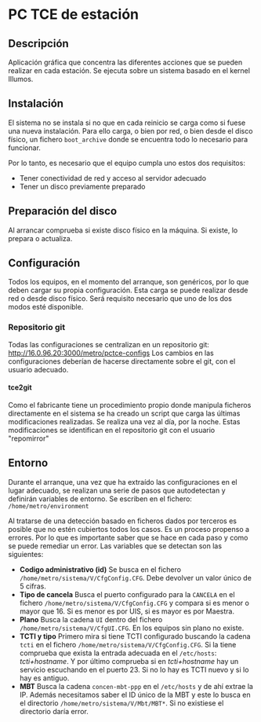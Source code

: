 # PC TCE de estación
## Descripción
Aplicación gráfica que concentra las diferentes acciones que se pueden realizar en cada estación. Se ejecuta sobre un sistema basado en el kernel Illumos.

## Instalación
El sistema no se instala si no que en cada reinicio se carga como si fuese una nueva instalación. Para ello carga, o bien por red, o bien desde el disco físico, un fichero `boot_archive` donde se encuentra todo lo necesario para funcionar.

Por lo tanto, es necesario que el equipo cumpla uno estos dos requisitos: 
* Tener conectividad de red y acceso al servidor adecuado
* Tener un disco previamente preparado

## Preparación del disco
Al arrancar comprueba si existe disco físico en la máquina. Si existe, lo prepara o actualiza.

## Configuración
Todos los equipos, en el momento del arranque, son genéricos, por lo que  deben cargar su propia configuración. Esta carga se puede realizar desde red o desde disco físico. Será requisito necesario que uno de los dos modos esté disponible.

### Repositorio git
Todas las configuraciones se centralizan en un repositorio git:
http://16.0.96.20:3000/metro/pctce-configs
Los cambios en las configuraciones deberían de hacerse directamente sobre el git, con el usuario adecuado. 

#### tce2git
Como el fabricante tiene un procedimiento propio donde manipula ficheros directamente en el sistema se ha creado un script que carga las últimas modificaciones realizadas. Se realiza una vez al día, por la noche. Estas modificaciones se identifican en el repositorio git con el usuario "repomirror"

## Entorno
Durante el arranque, una vez que ha extraído las configuraciones en el lugar adecuado, se realizan una serie de pasos que autodetectan y definirán variables de entorno. Se escriben en el fichero: `/home/metro/environment`

Al tratarse de una detección basado en ficheros dados por terceros es posible que no estén cubiertos todos los casos. Es un proceso propenso a errores. Por lo que es importante saber que se hace en cada paso y como se puede remediar un error. Las variables que se detectan son las siguientes:
* **Codigo administrativo (id)**
 Se busca en el fichero `/home/metro/sistema/V/CfgConfig.CFG`. Debe devolver un valor único de 5 cifras.
* **Tipo de cancela**
 Busca el puerto configurado para la `CANCELA` en el fichero `/home/metro/sistema/V/CfgConfig.CFG` y compara si es menor o mayor que 16. Si es menor es por UIS, si es mayor es por Maestra.
* **Plano**
 Busca la cadena `UI` dentro del fichero `/home/metro/sistema/V/CfgUI.CFG`. En los equipos sin plano no existe.
* **TCTI y tipo**
 Primero mira si tiene TCTI configurado buscando la cadena `tcti` en el fichero `/home/metro/sistema/V/CfgConfig.CFG`. Si la tiene comprueba que exista la entrada adecuada en el `/etc/hosts`: *tcti+hostname*. Y por último comprueba si en *tcti+hostname* hay un servicio escuchando en el puerto 23. Si no lo hay es TCTI nuevo y si lo hay es antiguo.
* **MBT**
 Busca la cadena `concen-mbt-ppp` en el `/etc/hosts` y de ahí extrae la IP. Además necesitamos saber el ID único de la MBT y este lo busca en el directorio `/home/metro/sistema/V/Mbt/MBT*`. Si no existiese el directorio daría error.

